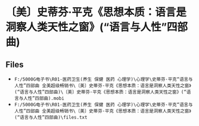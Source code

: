 # 〔美〕史蒂芬·平克《思想本质：语言是洞察人类天性之窗》(“语言与人性”四部曲)

## Files

- `F:/5000G电子书\R01-医药卫生(养生 保健 医药 心理学)\心理学\史蒂芬·平克“语言与人性”四部曲 全美超级畅销书\〔美〕史蒂芬·平克《思想本质：语言是洞察人类天性之窗》(“语言与人性”四部曲)\〔美〕史蒂芬·平克《思想本质：语言是洞察人类天性之窗》(“语言与人性”四部曲).mobi`
- `F:/5000G电子书\R01-医药卫生(养生 保健 医药 心理学)\心理学\史蒂芬·平克“语言与人性”四部曲 全美超级畅销书\〔美〕史蒂芬·平克《思想本质：语言是洞察人类天性之窗》(“语言与人性”四部曲)\files.txt`
